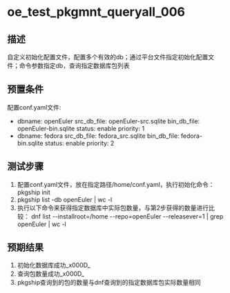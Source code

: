 # oe_test_pkgmnt_queryall_006

## 描述

自定义初始化配置文件，配置多个有效的db；通过平台文件指定初始化配置文件；命令参数指定db，查询指定数据库包列表

## 预置条件

配置conf.yaml文件:
- dbname: openEuler
  src_db_file: openEuler-src.sqlite
  bin_db_file: openEuler-bin.sqlite
  status: enable
  priority: 1
- dbname: fedora
  src_db_file: fedora_src.sqlite
  bin_db_file: fedora-bin.sqlite
  status: enable
  priority: 2

## 测试步骤

1. 配置conf.yaml文件，放在指定路径/home/conf.yaml，执行初始化命令：pkgship init
2. pkgship list -db openEuler | wc -l
3. 执行以下命令来获得指定数据库中实际包数量，与第2步获得的数量进行比较：
dnf list --installroot=/home --repo=openEuler --releasever=1 | grep openEuler | wc -l

## 预期结果

1. 初始化数据库成功_x000D_
2. 查询包数量成功_x000D_
3. pkgship查询到的包的数量与dnf查询到的指定数据库包实际数量相同